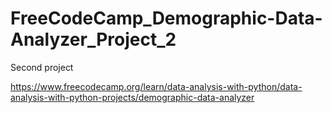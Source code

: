 # FreeCodeCamp_Demographic-Data-Analyzer_Project_2

Second project

https://www.freecodecamp.org/learn/data-analysis-with-python/data-analysis-with-python-projects/demographic-data-analyzer
